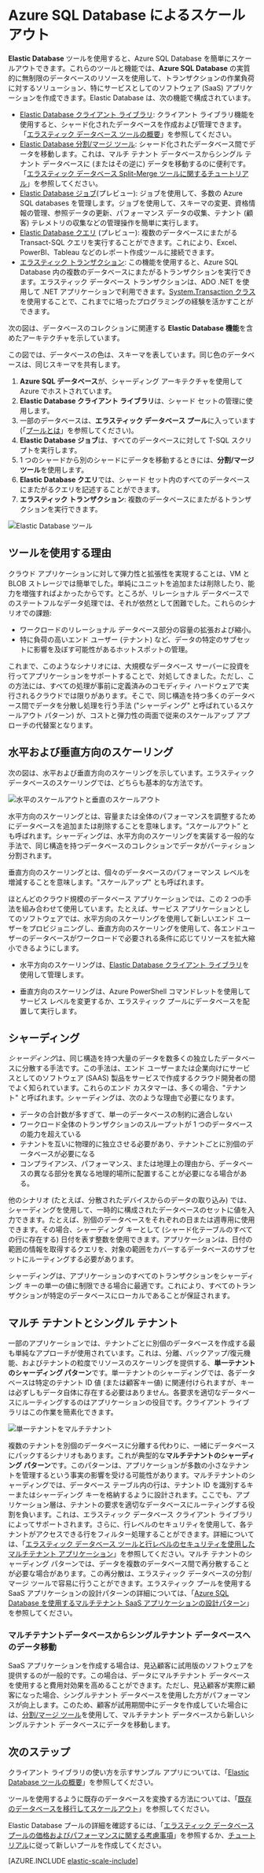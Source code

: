 <properties
    pageTitle="Azure SQL Database によるスケール アウト | Microsoft Azure"
    description="これらのツールを使用すると、Software as a Service (SaaS) の開発者は柔軟で拡張性の高いデータベースを簡単に作成できます。"
    services="sql-database"
    documentationCenter=""
    manager="jhubbard"
    authors="ddove"
    editor=""/>

<tags
    ms.service="sql-database"
    ms.workload="sql-database"
    ms.tgt_pltfrm="na"
    ms.devlang="na"
    ms.topic="article"
    ms.date="04/25/2016"
    ms.author="ddove;sidneyh"/>

# Azure SQL Database によるスケール アウト

**Elastic Database** ツールを使用すると、Azure SQL Database を簡単にスケールアウトできます。これらのツールと機能では、**Azure SQL Database** の実質的に無制限のデータベースのリソースを使用して、トランザクションの作業負荷に対するソリューション、特にサービスとしてのソフトウェア (SaaS) アプリケーションを作成できます。Elastic Database は、次の機能で構成されています。

* [Elastic Database クライアント ライブラリ](sql-database-elastic-database-client-library.md): クライアント ライブラリ機能を使用すると、シャード化されたデータベースを作成および管理できます。「[エラスティック データベース ツールの概要](sql-database-elastic-scale-get-started.md)」を参照してください。
* [Elastic Database 分割/マージ ツール](sql-database-elastic-scale-overview-split-and-merge.md): シャード化されたデータベース間でデータを移動します。これは、マルチ テナント データベースからシングル テナント データベースに (またはその逆に) データを移動するのに便利です。「[エラスティック データベース Split-Merge ツールに関するチュートリアル](sql-database-elastic-scale-configure-deploy-split-and-merge.md)」を参照してください。
* [Elastic Database ジョブ](sql-database-elastic-jobs-overview.md)(プレビュー): ジョブを使用して、多数の Azure SQL databases を管理します。ジョブを使用して、スキーマの変更、資格情報の管理、参照データの更新、パフォーマンス データの収集、テナント (顧客) テレメトリの収集などの管理操作を簡単に実行します。
* [Elastic Database クエリ](sql-database-elastic-query-overview.md) (プレビュー): 複数のデータベースにまたがる Transact-SQL クエリを実行することができます。これにより、Excel、PowerBI、Tableau などのレポート作成ツールに接続できます。
* [エラスティック トランザクション](sql-database-elastic-transactions-overview.md): この機能を使用すると、Azure SQL Database 内の複数のデータベースにまたがるトランザクションを実行できます。エラスティック データベース トランザクションは、ADO .NET を使用して .NET アプリケーションで利用できます。[System.Transaction クラス](https://msdn.microsoft.com/library/system.transactions.aspx)を使用することで、これまでに培ったプログラミングの経験を活かすことができます。

次の図は、データベースのコレクションに関連する **Elastic Database 機能**を含めたアーキテクチャを示しています。

この図では、データベースの色は、スキーマを表しています。同じ色のデータベースは、同じスキーマを共有します。

1. **Azure SQL データベース**が、シャーディング アーキテクチャを使用して Azure でホストされています。
2. **Elastic Database クライアント ライブラリ**は、シャード セットの管理に使用します。
3. 一部のデータベースは、**エラスティック データベース プール**に入っています (「[プールとは](sql-database-elastic-pool.md)」を参照してください)。
4. **Elastic Database ジョブ**は、すべてのデータベースに対して T-SQL スクリプトを実行します。
5. 1 つのシャードから別のシャードにデータを移動するときには、**分割/マージ ツール**を使用します。
6. **Elastic Database クエリ**では、シャード セット内のすべてのデータベースにまたがるクエリを記述することができます。
7. **エラスティック トランザクション**: 複数のデータベースにまたがるトランザクションを実行できます。 


![Elastic Database ツール][1]


## ツールを使用する理由

クラウド アプリケーションに対して弾力性と拡張性を実現することは、VM と BLOB ストレージでは簡単でした。単純にユニットを追加または削除したり、能力を増強すればよかったからです。ところが、リレーショナル データベースでのステートフルなデータ処理では、それが依然として困難でした。これらのシナリオでの課題:

* ワークロードのリレーショナル データベース部分の容量の拡張および縮小。
* 特に負荷の高いエンド ユーザー (テナント) など、データの特定のサブセットに影響を及ぼす可能性があるホットスポットの管理。

これまで、このようなシナリオには、大規模なデータベース サーバーに投資を行ってアプリケーションをサポートすることで、対処してきました。ただし、この方法には、すべての処理が事前に定義済みのコモディティ ハードウェアで実行されるクラウドでは限りがあります。そこで、同じ構造を持つ多くのデータベース間でデータを分散し処理を行う手法 ("シャーディング" と呼ばれているスケールアウト パターン) が、コストと弾力性の両面で従来のスケールアップ アプローチの代替案となります。

## 水平および垂直方向のスケーリング

次の図は、水平および垂直方向のスケーリングを示しています。エラスティック データベースのスケーリングでは、どちらも基本的な方法です。

![水平のスケールアウトと垂直のスケールアウト][2]

水平方向のスケーリングとは、容量または全体のパフォーマンスを調整するためにデータベースを追加または削除することを意味します。“スケールアウト” とも呼ばれます。シャーディングは、水平方向のスケーリングを実装する一般的な手法で、同じ構造を持つデータベースのコレクションでデータがパーティション分割されます。

垂直方向のスケーリングとは、個々のデータベースのパフォーマンス レベルを増減することを意味します。"スケールアップ" とも呼ばれます。

ほとんどのクラウド規模のデータベース アプリケーションでは、この 2 つの手法を組み合わせて使用しています。たとえば、サービス アプリケーションとしてのソフトウェアでは、水平方向のスケーリングを使用して新しいエンド ユーザーをプロビジョニングし、垂直方向のスケーリングを使用して、各エンドユーザーのデータベースがワークロードで必要される条件に応じてリソースを拡大縮小できるようにします。

* 水平方向のスケーリングは、[Elastic Database クライアント ライブラリ](sql-database-elastic-database-client-library.md)を使用して管理します。

* 垂直方向のスケーリングは、Azure PowerShell コマンドレットを使用してサービス レベルを変更するか、エラスティック プールにデータベースを配置して実行します。

## シャーディング

*シャーディング*は、同じ構造を持つ大量のデータを数多くの独立したデータベースに分散する手法です。この手法は、エンド ユーザーまたは企業向けにサービスとしてのソフトウェア (SAAS) 製品をサービスで作成するクラウド開発者の間でよく知られています。これらのエンド カスタマーは、多くの場合、"テナント" と呼ばれます。シャーディングは、次のような理由で必要になります。

* データの合計数が多すぎて、単一のデータベースの制約に適合しない
* ワークロード全体のトランザクションのスループットが 1 つのデータベースの能力を超えている
* テナントを互いに物理的に独立させる必要があり、テナントごとに別個のデータベースが必要になる
* コンプライアンス、パフォーマンス、または地理上の理由から、データベースの異なる部分を異なる地理的場所に配置することが必要になる場合がある。

他のシナリオ (たとえば、分散されたデバイスからのデータの取り込み) では、シャーディングを使用して、一時的に構成されたデータベースのセットに値を入力できます。たとえば、別個のデータベースをそれぞれの日または週専用に使用できます。その場合、シャーディング キーとして (シャード化テーブルのすべての行に存在する) 日付を表す整数を使用できます。アプリケーションは、日付の範囲の情報を取得するクエリを、対象の範囲をカバーするデータベースのサブセットにルーティングする必要があります。

シャーディングは、アプリケーションのすべてのトランザクションをシャーディング キーの単一の値に制限できる場合に最適です。これにより、すべてのトランザクションが特定のデータベースにローカルであることが保証されます。

## マルチ テナントとシングル テナント

一部のアプリケーションでは、テナントごとに別個のデータベースを作成する最も単純なアプローチが使用されています。これは、分離、バックアップ/復元機能、およびテナントの粒度でリソースのスケーリングを提供する、**単一テナントのシャーディング パターン**です。単一テナントのシャーディングでは、各データベースは特定のテナント ID 値 (または顧客キー値) に関連付けられますが、キーは必ずしもデータ自体に存在する必要はありません。各要求を適切なデータベースにルーティングするのはアプリケーションの役目です。クライアント ライブラリはこの作業を簡素化できます。

![単一テナントをマルチテナント][4]

複数のテナントを別個のデータベースに分離する代わりに、一緒にデータベースにパックするシナリオもあります。これが典型的な**マルチテナントのシャーディング パターン**です。このパターンは、アプリケーションが多数の小さなテナントを管理するという事実の影響を受ける可能性があります。マルチテナントのシャーディングでは、データベース テーブル内の行は、テナント ID を識別するキーまたはシャーディング キーを格納するように設計されます。ここでも、アプリケーション層は、テナントの要求を適切なデータベースにルーティングする役割を負います。これは、エラスティック データベース クライアント ライブラリによってサポートされます。さらに、行レベルのセキュリティを使用して、各テナントがアクセスできる行をフィルター処理することができます。詳細については、「[エラスティック データベース ツールと行レベルのセキュリティを使用したマルチテナント アプリケーション](sql-database-elastic-tools-multi-tenant-row-level-security.md)」を参照してください。マルチ テナントのシャーディング パターンでは、データを複数のデータベース間で再分散することが必要な場合があります。この再分散は、エラスティック データベースの分割/マージ ツールで容易に行うことができます。エラスティック プールを使用する SaaS アプリケーションの設計パターンの詳細については、「[Azure SQL Database を使用するマルチテナント SaaS アプリケーションの設計パターン](sql-database-design-patterns-multi-tenancy-saas-applications.md)」を参照してください。

### マルチテナントデータベースからシングルテナント データベースへのデータ移動

SaaS アプリケーションを作成する場合は、見込顧客に試用版のソフトウェアを提供するのが一般的です。この場合は、データにマルチテナント データベースを使用すると費用対効果を高めることができます。ただし、見込顧客が実際に顧客になった場合、シングルテナント データベースを使用した方がパフォーマンスが向上します。このため、顧客が試用期間中にデータを作成していた場合には、[分割/マージ ツール](sql-database-elastic-scale-overview-split-and-merge.md)を使用して、マルチテナント データベースから新しいシングルテナント データベースにデータを移動します。

## 次のステップ

クライアント ライブラリの使い方を示すサンプル アプリについては、「[Elastic Database ツールの概要](sql-database-elastic-scale-get-started.md)」を参照してください。

ツールを使用するように既存のデータベースを変換する方法については、「[既存のデータベースを移行してスケールアウト](sql-database-elastic-convert-to-use-elastic-tools.md)」を参照してください。

Elastic Database プールの詳細を確認するには、「[エラスティック データベース プールの価格およびパフォーマンスに関する考慮事項](sql-database-elastic-pool-guidance.md)」を参照するか、[チュートリアル](sql-database-elastic-pool-create-portal.md)に従って新しいプールを作成してください。

[AZURE.INCLUDE [elastic-scale-include](../../includes/elastic-scale-include.md)]

<!--Anchors-->
<!--Image references-->
[1]: ./media/sql-database-elastic-scale-introduction/tools.png
[2]: ./media/sql-database-elastic-scale-introduction/h_versus_vert.png
[3]: ./media/sql-database-elastic-scale-introduction/overview.png
[4]: ./media/sql-database-elastic-scale-introduction/single_v_multi_tenant.png

<!---HONumber=AcomDC_0525_2016-->